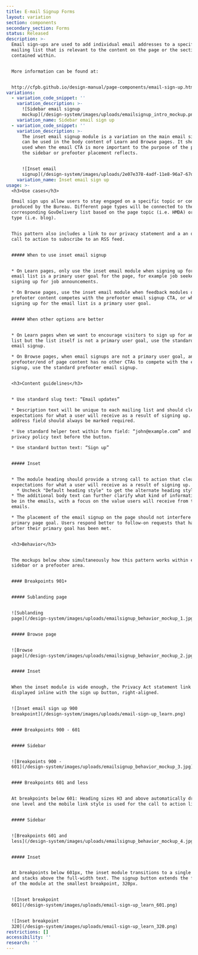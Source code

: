 ```yaml
---
title: E-mail Signup Forms
layout: variation
section: components
secondary_section: Forms
status: Released
description: >-
  Email sign-ups are used to add individual email addresses to a specific
  mailing list that is relevant to the content on the page or the section it is
  contained within.


  More information can be found at:


  http://cfpb.github.io/design-manual/page-components/email-sign-up.html
variations:
  - variation_code_snippet: ''
    variation_description: >-
      ![Sidebar email signup
      mockup](/design-system/images/uploads/emailsignup_intro_mockup.png)
    variation_name: Sidebar email sign up
  - variation_code_snippet: ''
    variation_description: >-
      The inset email signup module is a variation on the main email signup that
      can be used in the body content of Learn and Browse pages. It should be
      used when the email CTA is more important to the purpose of the page than
      the sidebar or prefooter placement reflects.


      ![Inset email
      signup](/design-system/images/uploads/2e07e378-4adf-11e8-96a7-67d2534eec85.png)
    variation_name: Inset email sign up
usage: >-
  <h3>Use cases</h3>

  Email sign ups allow users to stay engaged on a specific topic or content type
  produced by the Bureau. Different page types will be connected to the
  corresponding GovDelivery list based on the page topic (i.e. HMDA) or page
  type (i.e. blog).


  This pattern also includes a link to our privacy statement and a an optional
  call to action to subscribe to an RSS feed.


  ##### When to use inset email signup


  * On Learn pages, only use the inset email module when signing up for the
  email list is a primary user goal for the page, for example job seekers
  signing up for job announcements.

  * On Browse pages, use the inset email module when feedback modules or other
  prefooter content competes with the prefooter email signup CTA, or when
  signing up for the email list is a primary user goal.


  ##### When other options are better


  * On Learn pages when we want to encourage visitors to sign up for an email
  list but the list itself is not a primary user goal, use the standard sidebar
  email signup.

  * On Browse pages, when email signups are not a primary user goal, and the
  prefooter/end of page content has no other CTAs to compete with the email
  signup, use the standard prefooter email signup.


  <h3>Content guidelines</h3>


  * Use standard slug text: “Email updates”

  * Description text will be unique to each mailing list and should clearly set
  expectations for what a user will receive as a result of signing up. Email
  address field should always be marked required.

  * Use standard helper text within form field: “john@example.com” and standard
  privacy policy text before the button.

  * Use standard button text: “Sign up”


  ##### Inset


  * The module heading should provide a strong call to action that clearly sets
  expectations for what a user will receive as a result of signing up.
    * Uncheck "Default heading style" to get the alternate heading style that we want in this inset module
  * The additional body text can further clarify what kind of information will
  be in the emails, with a focus on the value users will receive from the
  emails.

  * The placement of the email signup on the page should not interfere with the
  primary page goal. Users respond better to follow-on requests that happen
  after their primary goal has been met.


  <h3>Behavior</h3>


  The mockups below show simultaneously how this pattern works within either a
  sidebar or a prefooter area.


  #### Breakpoints 901+


  ##### Sublanding page


  ![Sublanding
  page](/design-system/images/uploads/emailsignup_behavior_mockup_1.jpg)


  ##### Browse page


  ![Browse
  page](/design-system/images/uploads/emailsignup_behavior_mockup_2.jpg)


  ##### Inset


  When the inset module is wide enough, the Privacy Act statement link is
  displayed inline with the sign up button, right-aligned.


  ![Inset email sign up 900
  breakpoint](/design-system/images/uploads/email-sign-up_learn.png)


  #### Breakpoints 900 - 601


  ##### Sidebar


  ![Breakpoints 900 -
  601](/design-system/images/uploads/emailsignup_behavior_mockup_3.jpg)


  #### Breakpoints 601 and less


  At breakpoints below 601: Heading sizes H3 and above automatically drop down
  one level and the mobile link style is used for the call to action link(s).


  ##### Sidebar


  ![Breakpoints 601 and
  less](/design-system/images/uploads/emailsignup_behavior_mockup_4.jpg)


  ##### Inset


  At breakpoints below 601px, the inset module transitions to a single column
  and stacks above the full-width text. The signup button extends the full width
  of the module at the smallest breakpoint, 320px.


  ![Inset breakpoint
  601](/design-system/images/uploads/email-sign-up_learn_601.png)


  ![Inset breakpoint
  320](/design-system/images/uploads/email-sign-up_learn_320.png)
restrictions: []
accessibility: ''
research: ''
---
```


